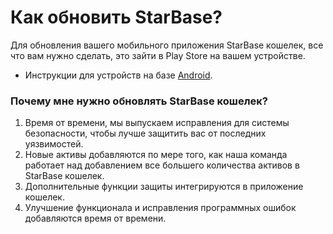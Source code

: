 # Как обновить StarBase?

Для обновления вашего мобильного приложения StarBase кошелек, все что вам нужно сделать, это зайти в Play Store на вашем устройстве.

- Инструкции для устройств на базе [Android](https://support.google.com/googleplay/answer/113412).

### Почему мне нужно обновлять StarBase кошелек?

1. Время от времени, мы выпускаем исправления для системы безопасности, чтобы лучше защитить вас от последних уязвимостей.
2. Новые активы добавляются по мере того, как наша команда работает над добавлением все большего количества активов в StarBase кошелек.
3. Дополнительные функции защиты интегрируются в приложение кошелек.
4. Улучшение функционала и исправления программных ошибок добавляются время от времени.



